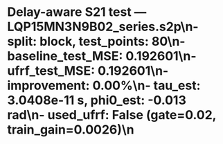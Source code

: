 # Delay-aware S21 test — LQP15MN3N9B02_series.s2p\n- split: block, test_points: 80\n- baseline_test_MSE: 0.192601\n- ufrf_test_MSE: 0.192601\n- improvement: 0.00%\n- tau_est: 3.0408e-11 s, phi0_est: -0.013 rad\n- used_ufrf: False (gate=0.02, train_gain=0.0026)\n